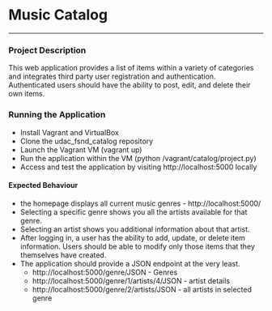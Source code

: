 # Music Catalog
---
### Project Description
This web application provides a list of items within a variety of categories and integrates third party user registration and authentication. Authenticated users should have the ability to post, edit, and delete their own items.

### Running the Application

* Install Vagrant and VirtualBox
* Clone the udac_fsnd_catalog repository
* Launch the Vagrant VM (vagrant up)
* Run the application within the VM (python /vagrant/catalog/project.py)
* Access and test the application by visiting http://localhost:5000 locally


#### Expected Behaviour
* the homepage displays all current music genres - http://localhost:5000/
* Selecting a specific genre shows you all the artists available for that genre.
* Selecting an artist shows you additional information about that artist.
* After logging in, a user has the ability to add, update, or delete item information. Users should be able to modify only those items that they themselves have created.
* The application should provide a JSON endpoint at the very least.
    * http://localhost:5000/genre/JSON - Genres
    * http://localhost:5000/genre/1/artists/4/JSON - artist details
    * http://localhost:5000/genre/2/artists/JSON - all artists in selected genre

